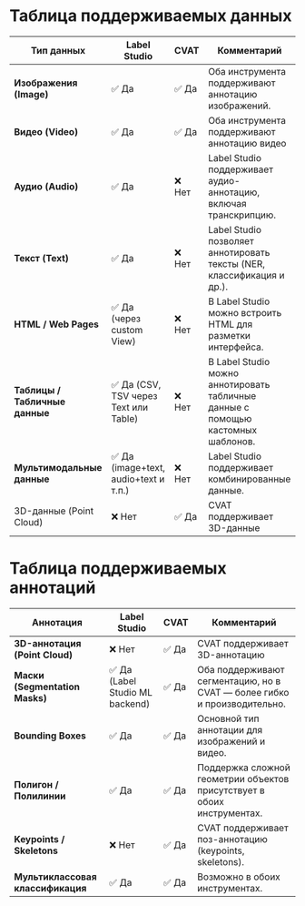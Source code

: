 # Таблица поддерживаемых данных

| Тип данных                     | Label Studio                          | CVAT   | Комментарий                                                                      |
| ------------------------------ | ------------------------------------- | ------ | -------------------------------------------------------------------------------- |
| **Изображения (Image)**        | ✅ Да                                 | ✅ Да  | Оба инструмента поддерживают аннотацию изображений.                              |
| **Видео (Video)**              | ✅ Да                                 | ✅ Да  | Оба инструмента поддерживают аннотацию видео                                     |
| **Аудио (Audio)**              | ✅ Да                                 | ❌ Нет | Label Studio поддерживает аудио-аннотацию, включая транскрипцию.                 |
| **Текст (Text)**               | ✅ Да                                 | ❌ Нет | Label Studio позволяет аннотировать тексты (NER, классификация и др.).           |
| **HTML / Web Pages**           | ✅ Да (через custom View)             | ❌ Нет | В Label Studio можно встроить HTML для разметки интерфейса.                      |
| **Таблицы / Табличные данные** | ✅ Да (CSV, TSV через Text или Table) | ❌ Нет | В Label Studio можно аннотировать табличные данные с помощью кастомных шаблонов. |
| **Мультимодальные данные**     | ✅ Да (image+text, audio+text и т.п.) | ❌ Нет | Label Studio поддерживает комбинированные данные.                                |
| 3D-данные (Point Cloud)        | ❌ Нет                                | ✅ Да  | CVAT поддерживает 3D-данные                                                      |

# Таблица поддерживаемых аннотаций

| Аннотация                         | Label Studio                    | CVAT  | Комментарий                                                              |
| --------------------------------- | ------------------------------- | ----- | ------------------------------------------------------------------------ |
| **3D-аннотация (Point Cloud)**    | ❌ Нет                          | ✅ Да | CVAT поддерживает 3D-аннотацию                                           |
| **Маски (Segmentation Masks)**    | ✅ Да (Label Studio ML backend) | ✅ Да | Оба поддерживают сегментацию, но в CVAT — более гибко и производительно. |
| **Bounding Boxes**                | ✅ Да                           | ✅ Да | Основной тип аннотации для изображений и видео.                          |
| **Полигон / Полилинии**           | ✅ Да                           | ✅ Да | Поддержка сложной геометрии объектов присутствует в обоих инструментах.  |
| **Keypoints / Skeletons**         | ❌ Нет                          | ✅ Да | CVAT поддерживает поз-аннотацию (keypoints, skeletons).                  |
| **Мультиклассовая классификация** | ✅ Да                           | ✅ Да | Возможно в обоих инструментах.                                           |
